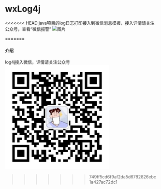 # wxLog4j

<<<<<<< HEAD
java项目的log日志打印接入到微信消息模板，接入详情请关注公众号，查看“微信报警”
![图片](http://wirechen-image.test.upcdn.net/blog/44be3ba38b70f13e9cbeac771ede0fd0.jpg)

=======
#### 介绍
log4j接入微信，详情请关注公众号
![图片](https://raw.githubusercontent.com/wirechen/github-readme/master/img/qrcode_for_gh_8428c4620d99_344.jpg)
>>>>>>> 749ff5cd6f9af2da5d6782826ebc1a427ac72dc1

